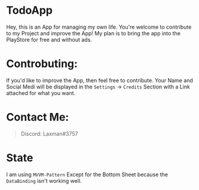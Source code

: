 # TodoApp
Hey, this is an App for managing my own life. You're welcome to contribute to my Project and improve the App! My plan is to bring the app into the PlayStore for free and without ads.

# Controbuting:
If you'd like to improve the App, then feel free to contribute. Your Name and Social Medi will be displayed in the `Settings` -> `Credits` Section with a Link attached for what you want.

# Contact Me:
> Discord: Laxman#3757  


# State
I am using `MVVM-Pattern` Except for the Bottom Sheet because the `DataBinding` isn't working well.
